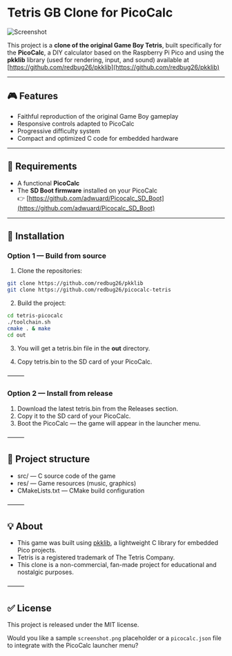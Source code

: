 # Tetris GB Clone for PicoCalc

![Screenshot](screenshot.png)

This project is a **clone of the original Game Boy Tetris**, built specifically for the **PicoCalc**, a DIY calculator based on the Raspberry Pi Pico and using the **pkklib** library (used for rendering, input, and sound) available at [https://github.com/redbug26/pkklib](https://github.com/redbug26/pkklib)

---

## 🎮 Features

- Faithful reproduction of the original Game Boy gameplay
- Responsive controls adapted to PicoCalc
- Progressive difficulty system
- Compact and optimized C code for embedded hardware

---

## 🔧 Requirements

- A functional **PicoCalc**
- The **SD Boot firmware** installed on your PicoCalc  
  👉 [https://github.com/adwuard/Picocalc_SD_Boot](https://github.com/adwuard/Picocalc_SD_Boot)

---

## 🚀 Installation

### Option 1 — Build from source

1. Clone the repositories:
```bash
git clone https://github.com/redbug26/pkklib
git clone https://github.com/redbug26/picocalc-tetris
```

2.	Build the project:

```bash
cd tetris-picocalc
./toolchain.sh
cmake . & make
cd out
```

3.	You will get a tetris.bin file in the **out** directory.

4.	Copy tetris.bin to the SD card of your PicoCalc.

⸻

### Option 2 — Install from release

1.	Download the latest tetris.bin from the Releases section.
2.	Copy it to the SD card of your PicoCalc.
3.	Boot the PicoCalc — the game will appear in the launcher menu.

⸻

## 📁 Project structure

- src/ — C source code of the game
- res/ — Game resources (music, graphics)
- CMakeLists.txt — CMake build configuration

⸻

## 💡 About

- This game was built using [pkklib](https://github.com/redbug26/pkklib), a lightweight C library for embedded Pico projects.
- Tetris is a registered trademark of The Tetris Company. 
- This clone is a non-commercial, fan-made project for educational and nostalgic purposes.

⸻

## ✅ License

This project is released under the MIT license.

Would you like a sample `screenshot.png` placeholder or a `picocalc.json` file to integrate with the PicoCalc launcher menu?
